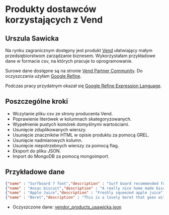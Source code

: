 Produkty dostawców korzystających z Vend
==========================
Urszula Sawicka
--------------------------

Na rynku zagranicznym dostępny jest produkt [Vend](http://www.vendhq.com/) ułatwiający małym przedsiębiorstwom zarządzanie biznesem. Wykorzystałam przykładowe dane w formacie csv, na których pracuje to oprogramowanie.

Surowe dane dostępne są na stronie [Vend Partner Community](http://support.vendhq.com/entries/21265746-Sample-CSV-file-to-upload-into-trial-account). Do oczyszczania użyłam [Google Refine](http://code.google.com/p/google-refine/).

Podczas pracy przydatnym okazał się [Google Refine Expression Language](https://code.google.com/p/google-refine/wiki/GRELFunctions).
 

## Poszczególne kroki

* Wczytanie pliku csv ze strony producenta Vend.
* Poprawienie literówek w kolumnach skategoryzowanych.
* Wypełnienie pustych komórek domyślnymi wartościami.
* Usunięcie zduplikowanych wierszy.
* Usunięcie znaczników HTML w opisie produktu za pomocą GREL.
* Usunięcie nadmiarowych kolumn.
* Usunięcie niepotrzebnych wierszy za pomocą flag.
* Eksport do pliku JSON.
* Import do MongoDB za pomocą mongoimport.


## Przykładowe dane
```json
{"name" : "Surfboard 7 foot","description" : "Surf board recommended for starters, very stable in the big waves.","type" : "surf","variant_option_one_name" : "unknown","variant_option_one_value" : "unknown","tags" : "handmade","supply_price" : 180,"retail_price" : 355,"tax_name" : "nz gst","brand_name" : "unknown","supplier_name" : "unknown","active" : 1,"track_inventory" : 1,"inventory_auckland" : 26,"reorder_point_auckland" : 9,"restock_level_auckland" : 8}
{"name" : "Anzac biscuit","description" : "A really nice home made biscuit","type" : "bistro","variant_option_one_name" : "size","variant_option_one_value" : "red","tags" : "food","supply_price" : 1,"retail_price" : 3,"tax_name" : "nz gst","brand_name" : "home made","supplier_name" : "italia","active" : 1,"track_inventory" : 1,"inventory_auckland" : 22,"reorder_point_auckland" : 12,"restock_level_auckland" : 20}
{"name" : "Apple Juice","description" : "Freshly squeezed apple juice","type" : "food and beverage","variant_option_one_name" : "size","variant_option_one_value" : "red","tags" : "food","supply_price" : 1,"retail_price" : 3,"tax_name" : "nz gst","brand_name" : "coke","supplier_name" : "food & beverage supplies","active" : 1,"track_inventory" : 1,"inventory_auckland" : 0,"reorder_point_auckland" : 56,"restock_level_auckland" : 50}
{"name" : "Beret","description" : "This is a lovely beret that goes with the 2011 fashion really well.","type" : "clothing","variant_option_one_name" : "colour","variant_option_one_value" : "black","tags" : "accessories","supply_price" : 25,"retail_price" : 44.85,"tax_name" : "nz gst","brand_name" : "woolly heads","supplier_name" : "berets are best","active" : 1,"track_inventory" : 1,"inventory_auckland" : 7,"reorder_point_auckland" : 4,"restock_level_auckland" : 6}
```

* Oczyszczone dane: [vendor_products_usawicka.json](/data/json/vendor_products_usawicka.json)